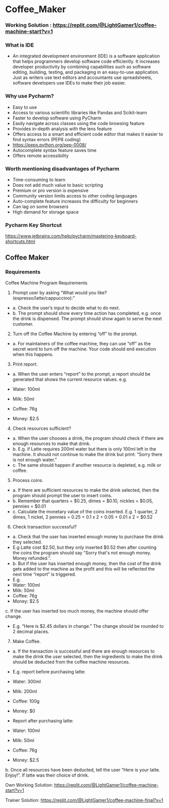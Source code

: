 # Coffee_Maker

### Working Solution : https://replit.com/@LightGamer1/coffee-machine-start?v=1

### What is IDE

- An integrated development environment (IDE) is a software application that helps programmers develop software code efficiently. It increases developer productivity by combining capabilities such as software editing, building, testing, and packaging in an easy-to-use application. Just as writers use text editors and accountants use spreadsheets, software developers use IDEs to make their job easier.

### Why use Pycharm?

- Easy to use
- Access to various scientific libraries like Pandas and Scikit-learn
- Faster to develop software using PyCharm 
- Easily navigate across classes using the code browsing feature
- Provides in-depth analysis with the lens feature
- Offers access to a smart and efficient code editor that makes it easier to find syntax errors (PEP8 coding)
- https://peps.python.org/pep-0008/
- Autocomplete syntax feature saves time
- Offers remote accessibility 

### Worth mentioning disadvantages of Pycharm

- Time-consuming to learn
- Does not add much value to basic scripting
- Premium or pro version is expensive
- Community version limits access to other coding languages
- Auto-complete feature increases the difficulty for beginners
- Can lag on some browsers
- High demand for storage space

### Pycharm Key Shortcut
https://www.jetbrains.com/help/pycharm/mastering-keyboard-shortcuts.html

## Coffee Maker
### Requirements
Coffee Machine Program Requirements
1. Prompt user by asking “What would you like? (espresso/latte/cappuccino):”
- a. Check the user’s input to decide what to do next.
- b. The prompt should show every time action has completed, e.g. once the drink is
dispensed. The prompt should show again to serve the next customer.

2. Turn off the Coffee Machine by entering “off” to the prompt.
- a. For maintainers of the coffee machine, they can use “off” as the secret word to turn off
the machine. Your code should end execution when this happens.

3. Print report.
- a. When the user enters “report” to the prompt, a report should be generated that shows
the current resource values. 
e.g.

- Water: 100ml
- Milk: 50ml
- Coffee: 76g
- Money: $2.5

4. Check resources sufficient?
- a. When the user chooses a drink, the program should check if there are enough
resources to make that drink.
- b. E.g. if Latte requires 200ml water but there is only 100ml left in the machine. It should
not continue to make the drink but print: “Sorry there is not enough water.”
- c. The same should happen if another resource is depleted, e.g. milk or coffee.

5. Process coins.
- a. If there are sufficient resources to make the drink selected, then the program should
prompt the user to insert coins.
- b. Remember that quarters = $0.25, dimes = $0.10, nickles = $0.05, pennies = $0.01
- c. Calculate the monetary value of the coins inserted. E.g. 1 quarter, 2 dimes, 1 nickel, 2
pennies = 0.25 + 0.1 x 2 + 0.05 + 0.01 x 2 = $0.52

6. Check transaction successful?
- a. Check that the user has inserted enough money to purchase the drink they selected.
- E.g Latte cost $2.50, but they only inserted $0.52 then after counting the coins the
program should say “Sorry that's not enough money. Money refunded.”.
- b. But if the user has inserted enough money, then the cost of the drink gets added to the
machine as the profit and this will be reflected the next time “report” is triggered. 
- E.g.
- Water: 100ml
- Milk: 50ml
- Coffee: 76g
- Money: $2.5

c. If the user has inserted too much money, the machine should offer change.
- E.g. “Here is $2.45 dollars in change.” The change should be rounded to 2 decimal
places.

7. Make Coffee.
- a. If the transaction is successful and there are enough resources to make the drink the
user selected, then the ingredients to make the drink should be deducted from the
coffee machine resources.
- E.g. report before purchasing latte:
- Water: 300ml
- Milk: 200ml
- Coffee: 100g
- Money: $0

- Report after purchasing latte:
- Water: 100ml
- Milk: 50ml
- Coffee: 76g
- Money: $2.5

b. Once all resources have been deducted, tell the user “Here is your latte. Enjoy!”. If
latte was their choice of drink.

Own Working Solution: https://replit.com/@LightGamer1/coffee-machine-start?v=1

Trainer Solution: https://replit.com/@LightGamer1/coffee-machine-final?v=1
